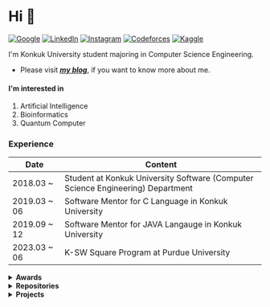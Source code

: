# Hi 👋

[![Google](https://img.shields.io/badge/google-4285F4?style=for-the-badge&logo=google&logoColor=white)](https://g.dev/dev-onejun)
[![LinkedIn](https://img.shields.io/badge/linkedin-%230077B5.svg?style=for-the-badge&logo=linkedin&logoColor=white)](https://www.linkedin.com/in/dev-onejun/)
[![Instagram](https://img.shields.io/badge/Instagram-%23E4405F.svg?style=for-the-badge&logo=Instagram&logoColor=white)](https://instagram.com/onejun.in.park)
[![Codeforces](https://img.shields.io/badge/Codeforces-445f9d?style=for-the-badge&logo=Codeforces&logoColor=white)](https://codeforces.com/profile/wjjgjk)
[![Kaggle](https://img.shields.io/badge/Kaggle-035a7d?style=for-the-badge&logo=kaggle&logoColor=white)](https://www.kaggle.com/onejunpark)

I'm Konkuk University student majoring in Computer Science Engineering.

- Please visit [___my blog___](https://dev-onejun.github.io), if you want to know more about me.

#### I'm interested in

1. Artificial Intelligence
2. Bioinformatics
3. Quantum Computer

### Experience

|Date|Content|
|----|-------|
|2018.03 \~| Student at Konkuk University Software (Computer Science Engineering) Department |
|2019.03 \~ 06| Software Mentor for C Language in Konkuk University|
|2019.09 \~ 12| Software Mentor for JAVA Langauge in Konkuk University|
|2023.03 \~ 06| K-SW Square Program at Purdue University|

<details markdown=1><summary markdown="span"><b>Awards</b></summary>

|Date|Event|Name|Award|
|----|-----|----|-----|
|2022.06.25 ~ 26|Google Developer Group Campus Korea Summer Hackathon|Group Sharing|Unicorn awards|

</details>

<details markdown=1><summary markdown="span"><b>Repositories</b></summary>

|Category|Repository|
|--------|----------|
|Study|[Data Structure](https://github.com/dev-onejun/DataStructure), [Algorithm](https://github.com/dev-onejun/Algorithm-Study), [Web/App/Server](https://github.com/dev-onejun/Self-Study), [Database](https://github.com/dev-onejun/Database), [Artificial Intelligence](https://github.com/dev-onejun/AI-Study), [Qiskit](https://github.com/dev-onejun/qiskit-study)|
|Contribution|[wp2txt](https://github.com/yohasebe/wp2txt), [pynecone](https://github.com/pynecone-io/pynecone)|

</details>

<details markdown=1><summary markdown="span"><b>Projects</b></summary>

|Name|Description|My Position|
|----|-----------|-----------|
|[Family-Blog](https://github.com/dev-onejun/family-blog)|a Toy Project, ***a photo board*** of my family.|Full-Stack Web Developer|
|[Weltried](https://github.com/Weltried/server)|a Service recognizing users' sitting posture via ***WELT's smart belts, wearable devices***.|Backend Developer|
|[Github Copilot Code Review](https://github.com/dev-onejun/github-copilot-code-review)|a Computer Security Project, ***a review about github copilot's auto-generated code with CodeQL***|-|

</details>
